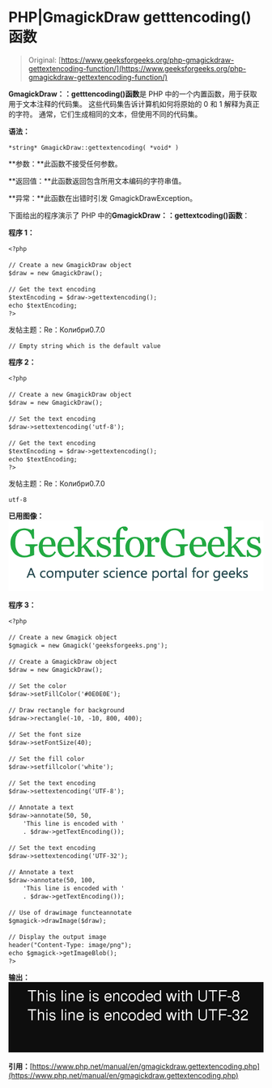 # PHP|GmagickDraw getttencoding()函数

> Original: [https://www.geeksforgeeks.org/php-gmagickdraw-gettextencoding-function/](https://www.geeksforgeeks.org/php-gmagickdraw-gettextencoding-function/)

**GmagickDraw：：getttencoding()函数**是 PHP 中的一个内置函数，用于获取用于文本注释的代码集。 这些代码集告诉计算机如何将原始的 0 和 1 解释为真正的字符。 通常，它们生成相同的文本，但使用不同的代码集。

**语法：**

```
*string* GmagickDraw::gettextencoding( *void* )
```

**参数：**此函数不接受任何参数。

**返回值：**此函数返回包含所用文本编码的字符串值。

**异常：**此函数在出错时引发 GmagickDrawException。

下面给出的程序演示了 PHP 中的**GmagickDraw：：gettextcoding()函数**：

**程序 1：**

```
<?php

// Create a new GmagickDraw object
$draw = new GmagickDraw();

// Get the text encoding
$textEncoding = $draw->gettextencoding();
echo $textEncoding;
?>
```

发帖主题：Re：Колибри0.7.0

```
// Empty string which is the default value
```

**程序 2：**

```
<?php

// Create a new GmagickDraw object
$draw = new GmagickDraw();

// Set the text encoding
$draw->settextencoding('utf-8');

// Get the text encoding
$textEncoding = $draw->gettextencoding();
echo $textEncoding;
?>
```

发帖主题：Re：Колибри0.7.0

```
utf-8
```

**已用图像：**
![](img/07c99ec29e7a50fc3ea91a9d4a8d2f31.png)

**程序 3：**

```
<?php

// Create a new Gmagick object
$gmagick = new Gmagick('geeksforgeeks.png');

// Create a GmagickDraw object
$draw = new GmagickDraw();

// Set the color
$draw->setFillColor('#0E0E0E');

// Draw rectangle for background
$draw->rectangle(-10, -10, 800, 400);

// Set the font size
$draw->setFontSize(40);

// Set the fill color
$draw->setfillcolor('white');

// Set the text encoding
$draw->settextencoding('UTF-8');

// Annotate a text
$draw->annotate(50, 50,
    'This line is encoded with '
    . $draw->getTextEncoding());

// Set the text encoding
$draw->settextencoding('UTF-32');

// Annotate a text
$draw->annotate(50, 100,
    'This line is encoded with '
    . $draw->getTextEncoding());

// Use of drawimage functeannotate
$gmagick->drawImage($draw);

// Display the output image
header("Content-Type: image/png");
echo $gmagick->getImageBlob();
?>
```

**输出：**
![](img/ead9ac9be84f36f5e1d5a28f7c7ef57c.png)

**引用：**[https://www.php.net/manual/en/gmagickdraw.gettextencoding.php](https://www.php.net/manual/en/gmagickdraw.gettextencoding.php)